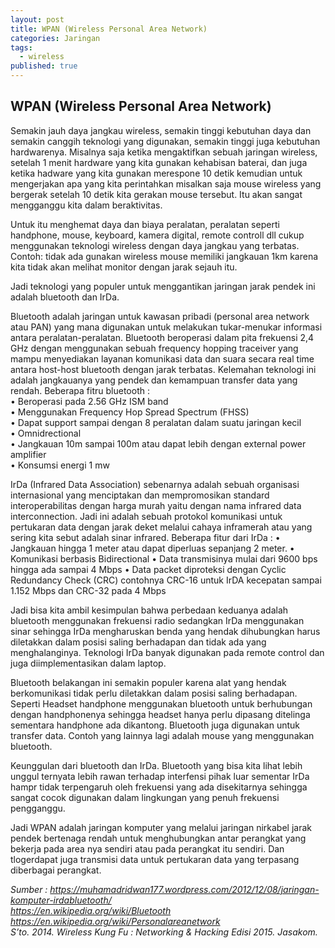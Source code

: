 ```yaml
---
layout: post
title: WPAN (Wireless Personal Area Network)
categories: Jaringan
tags:
  - wireless
published: true
---
```

## WPAN (Wireless Personal Area Network)

Semakin jauh daya jangkau wireless, semakin tinggi kebutuhan daya dan semakin canggih teknologi yang digunakan, semakin tinggi juga kebutuhan hardwarenya. Misalnya saja ketika mengaktifkan sebuah jaringan wireless, setelah 1 menit hardware yang kita gunakan kehabisan baterai, dan juga ketika hadware yang kita gunakan merespone 10 detik kemudian untuk mengerjakan apa yang kita perintahkan misalkan saja mouse wireless yang bergerak setelah 10 detik kita gerakan mouse tersebut. Itu akan sangat mengganggu kita dalam beraktivitas.

Untuk itu menghemat daya dan biaya peralatan, peralatan seperti handphone, mouse, keyboard, kamera digital, remote controll dll cukup menggunakan teknologi wireless dengan daya jangkau yang terbatas. Contoh: tidak ada gunakan wireless mouse memiliki jangkauan 1km karena kita tidak akan melihat monitor dengan jarak sejauh itu.

Jadi teknologi yang populer untuk menggantikan jaringan jarak pendek ini adalah bluetooth dan IrDa. 
	
Bluetooth adalah jaringan untuk kawasan pribadi (personal area network atau PAN) yang mana digunakan untuk melakukan tukar-menukar informasi antara peralatan-peralatan. Bluetooth beroperasi dalam pita frekuensi 2,4 GHz dengan menggunakan sebuah frequency hopping traceiver yang mampu menyediakan layanan komunikasi data dan suara secara real time antara host-host bluetooth dengan jarak terbatas. Kelemahan teknologi ini adalah jangkauanya yang pendek dan kemampuan transfer data yang rendah. Beberapa fitru bluetooth :  
    • Beroperasi pada 2.56 GHz ISM band  
    • Menggunakan Frequency Hop Spread Spectrum (FHSS)  
    • Dapat support sampai dengan 8 peralatan dalam suatu jaringan kecil  
    • Omnidrectional  
    • Jangkauan 10m sampai 100m atau dapat lebih dengan external power amplifier  
    • Konsumsi energi 1 mw  
      
IrDa (Infrared Data Association) sebenarnya adalah sebuah organisasi internasional yang menciptakan dan mempromosikan standard interoperabilitas dengan harga murah yaitu dengan nama infrared data interconnection. Jadi ini adalah sebuah protokol komunikasi untuk pertukaran data dengan jarak deket melalui cahaya inframerah atau yang sering kita sebut adalah sinar infrared. Beberapa fitur dari IrDa : 
    • Jangkauan hingga 1 meter atau dapat diperluas sepanjang 2 meter.
    • Komunikasi berbasis Bidirectional
    • Data transmisinya mulai dari 9600 bps hingga ada sampai 4 Mbps
    • Data packet diproteksi dengan Cyclic Redundancy Check (CRC) contohnya CRC-16 untuk IrDA kecepatan sampai 1.152 Mbps dan CRC-32 pada 4 Mbps
      
Jadi bisa kita ambil kesimpulan bahwa perbedaan keduanya adalah bluetooth menggunakan frekuensi radio sedangkan IrDa menggunakan sinar sehingga IrDa mengharuskan benda yang hendak dihubungkan harus diletakkan dalam posisi saling berhadapan dan tidak ada yang menghalanginya. Teknologi IrDa banyak digunakan pada remote control dan juga diimplementasikan dalam laptop.

Bluetooth belakangan ini semakin populer karena alat yang hendak berkomunikasi tidak perlu diletakkan dalam posisi saling berhadapan. Seperti Headset handphone menggunakan bluetooth untuk berhubungan dengan handphonenya sehingga headset hanya perlu dipasang ditelinga sementara handphone ada dikantong. Bluetooth juga digunakan untuk transfer data. Contoh yang lainnya lagi adalah mouse yang menggunakan bluetooth.

Keunggulan dari bluetooth dan IrDa. Bluetooth yang bisa kita lihat lebih unggul ternyata lebih rawan terhadap interfensi pihak luar sementar IrDa hampr tidak terpengaruh oleh frekuensi yang ada disekitarnya sehingga sangat cocok digunakan dalam lingkungan yang penuh frekuensi pengganggu.

Jadi WPAN adalah jaringan komputer yang melalui jaringan nirkabel jarak pendek bertenaga rendah untuk menghubungkan antar perangkat yang bekerja pada area nya sendiri atau pada perangkat itu sendiri. Dan tlogerdapat juga transmisi data untuk pertukaran data yang terpasang diberbagai perangkat.

 
_Sumber : 
https://muhamadridwan177.wordpress.com/2012/12/08/jaringan-komputer-irdabluetooth/  
https://en.wikipedia.org/wiki/Bluetooth  
https://en.wikipedia.org/wiki/Personalareanetwork  
S’to. 2014. Wireless Kung Fu : Networking & Hacking Edisi 2015. Jasakom._
